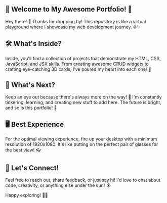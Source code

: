 ## 🚀 Welcome to My Awesome Portfolio! 🚀

Hey there! 👋 Thanks for dropping by! This repository is like a virtual playground where I showcase my web development journey. 🌐✨

## 🛠️ What's Inside?

Inside, you'll find a collection of projects that demonstrate my HTML, CSS, JavaScript, and JSX skills. From creating awesome CRUD widgets to crafting eye-catching 3D cards, I've poured my heart into each one! 💖

## 🔮 What's Next?

Keep an eye out because there's always more on the way! 🎉 I'm constantly tinkering, learning, and creating new stuff to add here. The future is bright, and so is this portfolio! 🌟

## 🖥️ Best Experience

For the optimal viewing experience, fire up your desktop with a minimum resolution of 1920x1080. It's like putting on the perfect pair of glasses for the best view! 👓

## 🌈 Let's Connect!

Feel free to reach out, share feedback, or just say hi! I'd love to chat about code, creativity, or anything else under the sun! ☀️

Happy exploring! 🚀✨
